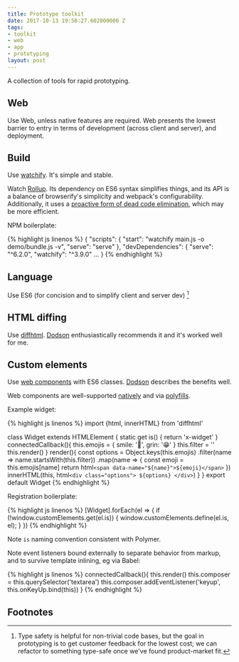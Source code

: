 ```yaml
---
title: Prototype toolkit
date: 2017-10-13 19:58:27.602000000 Z
tags:
- toolkit
- web
- app
- prototyping
layout: post
---
```


A collection of tools for rapid prototyping.

## Web

Use Web, unless native features are required. Web presents the lowest barrier to entry in terms of development (across client and server), and deployment.

## Build

Use [watchify](https://github.com/browserify/watchify). It's simple and stable.

Watch [Rollup](https://rollupjs.org). Its dependency on ES6 syntax simplifies things, and its API is a balance of browserify's simplicity and webpack's configurability. Additionally, it uses a [proactive form of dead code elimination](https://github.com/rollup/rollup#tree-shaking), which may be more efficient.

NPM boilerplate:

{% highlight js linenos %}
{
  "scripts": {
    "start": "watchify main.js -o demo/bundle.js -v",
    "serve": "serve"
  },
  "devDependencies": {
    "serve": "^6.2.0",
    "watchify": "^3.9.0"
  ...
}
{% endhighlight %}

## Language

Use ES6 (for concision and to simplify client and server dev) [^es6]

[^es6]: Type safety is helpful for non-trivial code bases, but the goal in prototyping is to get customer feedback for the lowest cost; we can refactor to something type-safe once we've found product-market fit.

## HTML diffing

Use [diffhtml](https://github.com/tbranyen/diffhtml). [Dodson] enthusiastically recommends it and it's worked well for me.

## Custom elements

Use [web components](https://www.webcomponents.org/introduction#how-do-i-define-a-new-html-element-) with ES6 classes. [Dodson] describes the benefits well.

Web components are well-supported [natively](http://caniuse.com/#search=custom%20elements) and via [polyfills](https://www.webcomponents.org/polyfills/).

Example widget:

{% highlight js linenos %}
import {html, innerHTML} from 'diffhtml'

class Widget extends HTMLElement {
  static get is() { return 'x-widget' }
  connectedCallback(){
    this.emojis = {
      smile: '🙂',
      grin: '😁'
    }
    this.filter = ''
    this.render()
  }
  render(){
    const options = Object.keys(this.emojis)
      .filter(name => name.startsWith(this.filter))
      .map(name => {
        const emoji = this.emojis[name]
        return html`
          <span data-name="${name}">${emoji}</span>
        `
      })
    innerHTML(this, html`
      <div class="options">
      ${options}
      </div>
    `)
  }
}
export default Widget
{% endhighlight %}

Registration boilerplate:

{% highlight js linenos %}
[Widget].forEach(el => {
  if (!window.customElements.get(el.is)) {
    window.customElements.define(el.is, el);
  }
})
{% endhighlight %}

Note `is` naming convention consistent with Polymer.

Note event listeners bound externally to separate behavior from markup, and to survive template inlining, eg via Babel:

{% highlight js linenos %}
connectedCallback(){
  this.render()
  this.composer = this.querySelector('textarea')
  this.composer.addEventListener('keyup', this.onKeyUp.bind(this))
}
{% endhighlight %}

[Dodson]: https://medium.com/dev-channel/the-case-for-custom-elements-part-2-2efe42ce9133

## Footnotes



